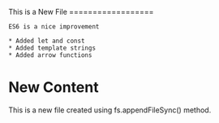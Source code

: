 This is a New File
    ==================

    ES6 is a nice improvement

    * Added let and const
    * Added template strings
    * Added arrow functions

# New Content

This is a new file created using fs.appendFileSync() method.